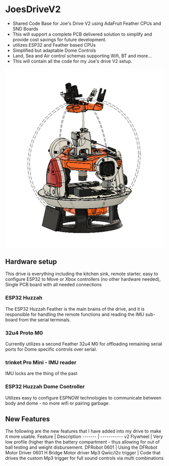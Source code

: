 # JoesDriveV2
* Shared Code Base for Joe's Drive V2 using AdaFruit Feather CPUs and SND Boards
* This will support a complete PCB delivered solution to simplify and provide cost savings for future development.
* utilizes ESP32 and Feather based CPUs
* Simplified but adaptable Dome Controls
* Land, Sea and Air control schemas supporting Wifi, BT and more...
* This will contain all the code for my Joe's drive V2 setup.

![JoesDrivev2](https://github.com/jlvandusen/JoesDriveV2/blob/main/Photos/146278801_4037437846289766_7971786754029637150_n.jpg)


## Hardware setup
This drive is everything including the kitchen sink, remote starter, easy to configure ESP32 to Move or Xbox controllers (no other hardware needed), Single PCB board with all needed connections

### ESP32 Huzzah
The ESP32 Huzzah Feather is the main brains of the drive, and it is responsible for handling the remote functions and reading the IMU sub-board from the serial terminals.

### 32u4 Proto M0
Currently utilizes a second Feather 32u4 M0 for offloading remaining serial ports for Dome specific controls over serial.

### trinket Pro Mini - IMU reader
IMU locks are the thing of the past

### ESP32 Huzzah Dome Controller
Utilizes easy to configure ESPNOW technologies to communicate between body and dome - no more wifi or pairing garbage.

## New Features
The following are the new features that I have added into my drive to make it more usable.
Feature | Description
------- | -----------
v2 Flywheel | Very low profile (higher than the battery compartment - thus allowing for out of ball testing and weight disbursement.
DFRobot 0601 | Using the DFRobot Motor Driver 0601 H Bridge Motor driver
Mp3 Qwiic/i2c trigger | Code that drives the custom Mp3 trigger for full sound controls via multi combinations
